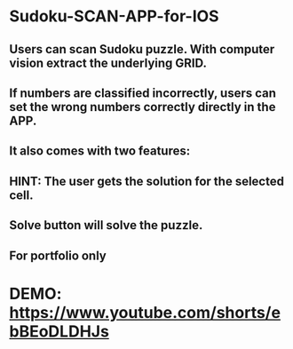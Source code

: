 # Sudoku-SCAN-APP-for-IOS

## Users can scan Sudoku puzzle. With computer vision extract the underlying GRID.  
## If numbers are classified incorrectly, users can set the wrong numbers correctly directly in the APP. 
## It also comes with two features:
## HINT: The user gets the solution for the selected cell. 
## Solve button will  solve the puzzle.


## For portfolio only 

# DEMO: https://www.youtube.com/shorts/ebBEoDLDHJs
